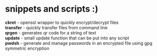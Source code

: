 # snippets and scripts :)

**ckret** - openssl wrapper to quickly encrypt/decrypt files  
**transfer** - quickly transfer files from command line  
**qrgen** - generates qr code for a string of text  
**update** - small update function that can be put into any script  
**pwdsh** - generate and manage passwords in an encrypted file using gpg symmetric encryption  


